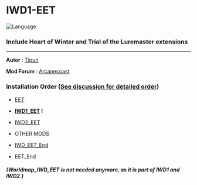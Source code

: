 # IWD1-EET

![Language](https://img.shields.io/static/v1?label=language&message=english%20%7C%20french%20%7C%20german%20%7C%20russian%20%7C%20schinese%20%7C%20spanish%20%7C%20&color=informational)

### Include Heart of Winter and Trial of the Luremaster extensions

---

**Autor** : [Tipun](https://github.com/tipun81?tab=repositories)

**Mod Forum** : [Arcanecoast](https://arcanecoast.ru/forum/viewtopic.php?f=31&t=1247)  

### Installation Order ([See discussion for detailed order](https://github.com/orgs/The-Gate-Project/discussions/3#discussion-8645256))

- [EET](https://github.com/Gibberlings3/EET)  

- **[IWD1_EET](https://github.com/The-Gate-Project/IWD1_EET) !**  

- [IWD2_EET](https://github.com/The-Gate-Project/IWD2_EET)   

- OTHER MODS  

- [IWD_EET_End](https://github.com/The-Gate-Project/IWD_EET_End)   

- EET_End


##### (Worldmap_IWD_EET is not needed anymore, as it is part of IWD1 and IWD2.) 



